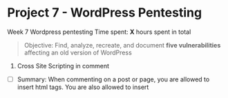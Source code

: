 # Project 7 - WordPress Pentesting
Week 7 Wordpress pentesting
Time spent: **X** hours spent in total

> Objective: Find, analyze, recreate, and document **five vulnerabilities** affecting an old version of WordPress

1. Cross Site Scripting in comment
  - [ ] Summary: When commenting on a post or page, you are allowed to insert html tags. You are also allowed to insert <script> tags as well as javascript and the page will run the javascript. This means that an attacker can use the document.cookie command and send the information to his own database, compromising the Wordpress accounts of anyone who loads the page with the infected comment.
    - Vulnerability types: Reflective Cross Site Scripting
    - Tested in version: Wordpress 4.2
    - Fixed in version: Wordpress 4.6
  - [ ] GIF Walkthrough: <img src="https://gph.is/2QVLqbS" width="800">
  - [ ] Steps to recreate: Add a comment on one of the 
  - [ ] Affected source code:

https://gph.is/2QVLqbS
